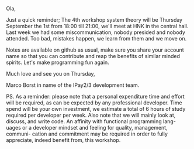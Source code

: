 Ola,

Just a quick reminder;  The 4th workshop system theory will be Thursday
September the 1st from 18:00 till 21:00, we'll meet at HNK in the central
hall.  Last week we had some miscommunication, nobody presided and nobody
attended.  Too bad, mistakes happen, we learn from them and we move on.

Notes are available on github as usual, make sure you share your account
name so that you can contribute and reap the benefits of similar minded
spirits.  Let's make programming fun again.

Much love and see you on Thursday,

Marco Borst in name of the IPay2/3 development team.

PS.  As a reminder: please note that a personal expenditure time and
effort will be required, as can be expected by any professional developer.
Time spend will be your own investment, we estimate a total of 6 hours of
study required per developer per week.  Also note that we will mainly look
at, discuss, and write code.  An affinity with functional programming lang-
uages or a developer mindset and feeling for quality, management, communi-
cation and commitment may be required in order to fully appreciate, indeed
benefit from, this workshop.
